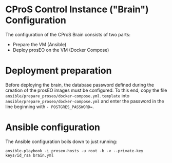 CProS Control Instance ("Brain") Configuration
==============================================

The configuration of the CProS Brain consists of two parts:
- Prepare the VM (Ansible)
- Deploy prosEO on the VM (Docker Compose)

# Deployment preparation

Before deploying the brain, the database password defined during the creation of the prosEO images must be configured.
To this end, copy the file `ansible/prepare_proseo/docker-compose.yml.template` into `ansible/prepare_proseo/docker-compose.yml`
and enter the password in the line beginning with `- POSTGRES_PASSWORD=`.


# Ansible configuration

The Ansible configuration boils down to just running:
```
ansible-playbook -i proseo-hosts -u root -b -v --private-key keys/id_rsa brain.yml
```
